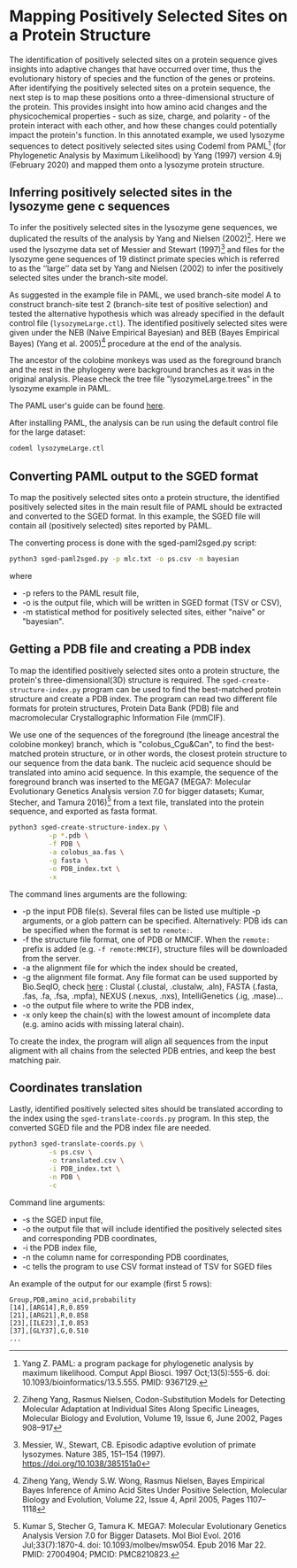 # Mapping Positively Selected Sites on a Protein Structure


The identification of positively selected sites on a protein sequence gives insights into
adaptive changes that have occurred over time, thus the evolutionary history of species
and the function of the genes or proteins. After identifying the positively selected sites
on a protein sequence, the next step is to map these positions onto a three-dimensional
structure of the protein. This provides insight into how amino acid changes and the physicochemical
properties - such as size, charge, and polarity - of the protein interact with each other,
and how these changes could potentially impact the protein's function. In this annotated
example, we used lysozyme sequences to detect positively selected sites using Codeml from
PAML[^1] (for Phylogenetic Analysis by Maximum Likelihood) by Yang (1997) version 4.9j
(February 2020) and mapped them onto a lysozyme protein structure.

## Inferring positively selected sites in the lysozyme gene c sequences

To infer the positively selected sites in the lysozyme gene sequences, we duplicated
the results of the analysis by Yang and Nielsen (2002)[^3]. Here we used the lysozyme data
set of Messier and Stewart (1997)[^2] and files for the lysozyme gene sequences of 19 distinct
primate species which is referred to as the ‘‘large’’ data set by Yang and Nielsen (2002)
to infer the positively selected sites under the branch-site model. 
 
As suggested in the example file in PAML, we used branch-site model A to construct 
branch-site test 2 (branch-site test of positive selection) and tested the alternative
hypothesis which was already specified in the default control file (`lysozymeLarge.ctl`).
The identified positively selected sites were given under the NEB (Naive Empirical Bayesian)
and BEB (Bayes Empirical Bayes) (Yang et al. 2005)[^4] procedure at the end of the analysis.

The ancestor of the colobine monkeys was used as the foreground branch and the rest in the phylogeny were
background branches as it was in the original analysis. Please check the tree file
"lysozymeLarge.trees" in the lysozyme example in PAML.

The PAML user's guide can be found [here](http://abacus.gene.ucl.ac.uk/software/pamlDOC.pdf).

After installing PAML, the analysis can be run using the default control file for the large dataset:

```bash
codeml lysozymeLarge.ctl
```


## Converting PAML output to the SGED format

To map the positively selected sites onto a protein structure, the identified positively
selected sites in the main result file of PAML should be extracted and converted to the
SGED format.
In this example, the SGED file will contain all (positively selected) sites reported by PAML.

The converting process is done with the sged-paml2sged.py script:

```bash
python3 sged-paml2sged.py -p mlc.txt -o ps.csv -m bayesian
```
where

* -p refers to the PAML result file,
* -o is the output file, which will be written in SGED format (TSV or CSV),
* -m statistical method for positively selected sites, either "naive" or "bayesian".



## Getting a PDB file and creating a PDB index

To map the identified positively selected sites onto a protein structure, the protein's
three-dimensional(3D) structure is required. The `sged-create-structure-index.py` program can
be used to find the best-matched protein structure and create a PDB index.
The program can read two different file formats for protein structures, Protein Data Bank (PDB) file and macromolecular Crystallographic Information File (mmCIF).

We use one of the sequences of the foreground (the lineage ancestral the colobine monkey) branch, 
which is "colobus_Cgu&Can", to find the best-matched protein structure, or in other words, the closest
protein structure to our sequence from the data bank. 
The nucleic acid sequence should be translated into amino acid sequence. In this example, the sequence 
of the foreground branch was inserted to the MEGA7 (MEGA7: Molecular Evolutionary Genetics Analysis version 7.0 for bigger datasets; Kumar, Stecher, and Tamura 2016)[^5] 
from a text file, translated into the protein sequence, and exported as fasta format.

```bash
python3 sged-create-structure-index.py \
          -p *.pdb \
          -f PDB \
          -a colobus_aa.fas \
          -g fasta \
          -o PDB_index.txt \
          -x
```

The command lines arguments are the following:

* -p the input PDB file(s). Several files can be listed use multiple -p arguments, or a glob pattern can be specified. Alternatively: PDB ids can be specified when the format is set to `remote:`.
* -f the structure file format, one of PDB or MMCIF. When the `remote:` prefix is added (e.g. `-f remote:MMCIF`), structure files will be downloaded from the server.
* -a the alignment file for which the index should be created,
* -g the alignment file format. Any file format can be used supported by Bio.SeqIO, check [here](https://biopython.org/docs/1.76/api/Bio.SeqIO.html) : Clustal (.clustal, .clustalw, .aln), FASTA (.fasta, .fas, .fa, .fsa, .mpfa), NEXUS (.nexus, .nxs), IntelliGenetics (.ig, .mase)...
* -o the output file where to write the PDB index,
* -x only keep the chain(s) with the lowest amount of incomplete data (e.g. amino acids with missing lateral chain).

To create the index, the program will align all sequences from the input aligment with all chains from the selected PDB entries, and keep the best matching pair.

## Coordinates translation

Lastly, identified positively selected sites should be translated according to the index using the `sged-translate-coords.py` program.
In this step, the converted SGED file and the PDB index file are needed. 

```bash
python3 sged-translate-coords.py \
          -s ps.csv \
          -o translated.csv \
          -i PDB_index.txt \
          -n PDB \
          -c
```

Command line arguments:

* -s the SGED input file,
* -o the output file that will include identified the positively selected sites and corresponding PDB coordinates,
* -i the PDB index file,
* -n the column name for corresponding PDB coordinates,
* -c tells the program to use CSV format instead of TSV for SGED files

An example of the output for our example (first 5 rows):
```
Group,PDB,amino_acid,probability
[14],[ARG14],R,0.859
[21],[ARG21],R,0.858
[23],[ILE23],I,0.853
[37],[GLY37],G,0.510
...
```

[^1]: Yang Z. PAML: a program package for phylogenetic analysis by maximum likelihood. 
Comput Appl Biosci. 1997 Oct;13(5):555-6. doi: 10.1093/bioinformatics/13.5.555. 
PMID: 9367129.

[^2]: Messier, W., Stewart, CB. Episodic adaptive evolution of primate lysozymes. 
Nature 385, 151–154 (1997). https://doi.org/10.1038/385151a0

[^3]: Ziheng Yang, Rasmus Nielsen, Codon-Substitution Models for Detecting Molecular Adaptation
at Individual Sites Along Specific Lineages, Molecular Biology and Evolution, Volume 19, 
Issue 6, June 2002, Pages 908–917

[^4]: Ziheng Yang, Wendy S.W. Wong, Rasmus Nielsen, Bayes Empirical Bayes Inference of Amino Acid 
Sites Under Positive Selection, Molecular Biology and Evolution, Volume 22, Issue 4, April 2005, 
Pages 1107–1118

[^5]: Kumar S, Stecher G, Tamura K. MEGA7: Molecular Evolutionary Genetics Analysis Version 7.0 for Bigger Datasets.
 Mol Biol Evol. 2016 Jul;33(7):1870-4. doi: 10.1093/molbev/msw054. Epub 2016 Mar 22. PMID: 27004904; PMCID: PMC8210823.
